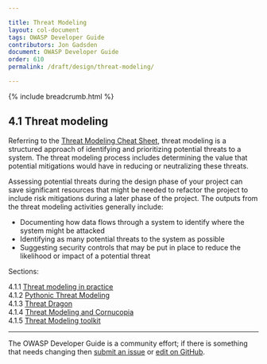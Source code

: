 ```yaml
---

title: Threat Modeling
layout: col-document
tags: OWASP Developer Guide
contributors: Jon Gadsden
document: OWASP Developer Guide
order: 610
permalink: /draft/design/threat-modeling/

---
```


{% include breadcrumb.html %}

## 4.1 Threat modeling

Referring to the [Threat Modeling Cheat Sheet][tmcs],
threat modeling is a structured approach of identifying and prioritizing potential threats to a system.
The threat modeling process includes determining the value that potential mitigations would have
in reducing or neutralizing these threats.

Assessing potential threats during the design phase of your project can save significant resources
that might be needed to refactor the project to include risk mitigations during a later phase of the project.
The outputs from the threat modeling activities generally include:

* Documenting how data flows through a system to identify where the system might be attacked
* Identifying as many potential threats to the system as possible
* Suggesting security controls that may be put in place to reduce the likelihood or impact of a potential threat

Sections:

4.1.1 [Threat modeling in practice](01-threat-modeling.md)  
4.1.2 [Pythonic Threat Modeling](02-pytm.md)  
4.1.3 [Threat Dragon](03-threat-dragon.md)  
4.1.4 [Threat Modeling and Cornucopia](04-cornucopia.md)  
4.1.5 [Threat Modeling toolkit](05-toolkit.md)  

----

The OWASP Developer Guide is a community effort; if there is something that needs changing
then [submit an issue][issue0601] or [edit on GitHub][edit0601].

[issue0601]: https://github.com/OWASP/www-project-developer-guide/issues/new?labels=enhancement&template=request.md&title=Update:%2006-design/01-threat-modeling/00-toc
[edit0601]: https://github.com/OWASP/www-project-developer-guide/blob/main/draft/06-design/01-threat-modeling/toc.md
[tmcs]: https://cheatsheetseries.owasp.org/cheatsheets/Threat_Modeling_Cheat_Sheet.html
